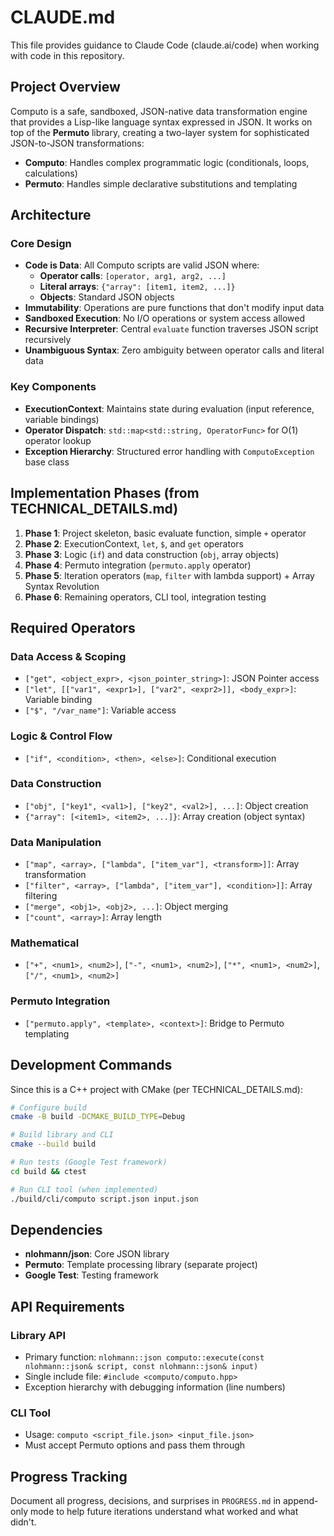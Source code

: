 # CLAUDE.md

This file provides guidance to Claude Code (claude.ai/code) when working with code in this repository.

## Project Overview

Computo is a safe, sandboxed, JSON-native data transformation engine that provides a Lisp-like language syntax expressed in JSON. It works on top of the **Permuto** library, creating a two-layer system for sophisticated JSON-to-JSON transformations:

- **Computo**: Handles complex programmatic logic (conditionals, loops, calculations)
- **Permuto**: Handles simple declarative substitutions and templating

## Architecture

### Core Design
- **Code is Data**: All Computo scripts are valid JSON where:
  - **Operator calls**: `[operator, arg1, arg2, ...]`
  - **Literal arrays**: `{"array": [item1, item2, ...]}`
  - **Objects**: Standard JSON objects
- **Immutability**: Operations are pure functions that don't modify input data
- **Sandboxed Execution**: No I/O operations or system access allowed
- **Recursive Interpreter**: Central `evaluate` function traverses JSON script recursively
- **Unambiguous Syntax**: Zero ambiguity between operator calls and literal data

### Key Components
- **ExecutionContext**: Maintains state during evaluation (input reference, variable bindings)
- **Operator Dispatch**: `std::map<std::string, OperatorFunc>` for O(1) operator lookup
- **Exception Hierarchy**: Structured error handling with `ComputoException` base class

## Implementation Phases (from TECHNICAL_DETAILS.md)

1. **Phase 1**: Project skeleton, basic evaluate function, simple `+` operator
2. **Phase 2**: ExecutionContext, `let`, `$`, and `get` operators  
3. **Phase 3**: Logic (`if`) and data construction (`obj`, array objects)
4. **Phase 4**: Permuto integration (`permuto.apply` operator)
5. **Phase 5**: Iteration operators (`map`, `filter` with lambda support) + Array Syntax Revolution
6. **Phase 6**: Remaining operators, CLI tool, integration testing

## Required Operators

### Data Access & Scoping
- `["get", <object_expr>, <json_pointer_string>]`: JSON Pointer access
- `["let", [["var1", <expr1>], ["var2", <expr2>]], <body_expr>]`: Variable binding
- `["$", "/var_name"]`: Variable access

### Logic & Control Flow  
- `["if", <condition>, <then>, <else>]`: Conditional execution

### Data Construction
- `["obj", ["key1", <val1>], ["key2", <val2>], ...]`: Object creation
- `{"array": [<item1>, <item2>, ...]}`: Array creation (object syntax)

### Data Manipulation
- `["map", <array>, ["lambda", ["item_var"], <transform>]]`: Array transformation
- `["filter", <array>, ["lambda", ["item_var"], <condition>]]`: Array filtering
- `["merge", <obj1>, <obj2>, ...]`: Object merging
- `["count", <array>]`: Array length

### Mathematical
- `["+", <num1>, <num2>]`, `["-", <num1>, <num2>]`, `["*", <num1>, <num2>]`, `["/", <num1>, <num2>]`

### Permuto Integration
- `["permuto.apply", <template>, <context>]`: Bridge to Permuto templating

## Development Commands

Since this is a C++ project with CMake (per TECHNICAL_DETAILS.md):

```bash
# Configure build
cmake -B build -DCMAKE_BUILD_TYPE=Debug

# Build library and CLI
cmake --build build

# Run tests (Google Test framework)
cd build && ctest

# Run CLI tool (when implemented)
./build/cli/computo script.json input.json
```

## Dependencies

- **nlohmann/json**: Core JSON library
- **Permuto**: Template processing library (separate project)
- **Google Test**: Testing framework

## API Requirements

### Library API
- Primary function: `nlohmann::json computo::execute(const nlohmann::json& script, const nlohmann::json& input)`
- Single include file: `#include <computo/computo.hpp>`
- Exception hierarchy with debugging information (line numbers)

### CLI Tool
- Usage: `computo <script_file.json> <input_file.json>`
- Must accept Permuto options and pass them through

## Progress Tracking

Document all progress, decisions, and surprises in `PROGRESS.md` in append-only mode to help future iterations understand what worked and what didn't.